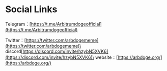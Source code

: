 # Social Links

Telegram：[https://t.me/Arbitrumdogeofficial](https://t.me/Arbitrumdogeofficial)

Twitter：[https://twitter.com/arbdogememe](https://twitter.com/arbdogememe)\
discord[https://discord.com/invite/hzybN5XVK6](https://discord.com/invite/hzybN5XVK6)\
&#x20;website：[https://arbdoge.org/](https://arbdoge.org/)
